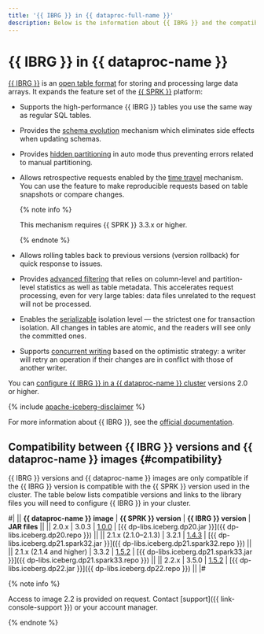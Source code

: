 ```yaml
---
title: '{{ IBRG }} in {{ dataproc-full-name }}'
description: Below is the information about {{ IBRG }} and the compatibility table for different {{ IBRG }} and {{ dataproc-full-name }} versions.
---
```


# {{ IBRG }} in {{ dataproc-name }}

[{{ IBRG }}](https://iceberg.apache.org/) is an [open table format](https://iceberg.apache.org/spec/) for storing and processing large data arrays. It expands the feature set of the [{{ SPRK }}](https://spark.apache.org/) platform:

* Supports the high-performance {{ IBRG }} tables you use the same way as regular SQL tables.
* Provides the [schema evolution](https://iceberg.apache.org/docs/latest/evolution/#schema-evolution) mechanism which eliminates side effects when updating schemas.
* Provides [hidden partitioning](https://iceberg.apache.org/docs/latest/partitioning/) in auto mode thus preventing errors related to manual partitioning.
* Allows retrospective requests enabled by the [time travel](https://iceberg.apache.org/docs/latest/spark-queries/#time-travel) mechanism. You can use the feature to make reproducible requests based on table snapshots or compare changes.

    {% note info %}

    This mechanism requires {{ SPRK }} 3.3.x or higher.

    {% endnote %}

* Allows rolling tables back to previous versions (version rollback) for quick response to issues.
* Provides [advanced filtering](https://iceberg.apache.org/docs/latest/performance/#metadata-filtering) that relies on column-level and partition-level statistics as well as table metadata. This accelerates request processing, even for very large tables: data files unrelated to the request will not be processed.
* Enables the [serializable](https://iceberg.apache.org/docs/latest/reliability/) isolation level — the strictest one for transaction isolation. All changes in tables are atomic, and the readers will see only the committed ones.
* Supports [concurrent writing](https://iceberg.apache.org/docs/latest/reliability/#concurrent-write-operations) based on the optimistic strategy: a writer will retry an operation if their changes are in conflict with those of another writer.

You can [configure {{ IBRG }} in a {{ dataproc-name }} cluster](../operations/apache-iceberg.md) versions 2.0 or higher.


{% include [apache-iceberg-disclaimer](../../_includes/data-processing/apache-iceberg-disclaimer.md) %}


For more information about {{ IBRG }}, see the [official documentation](https://iceberg.apache.org/docs/latest/).

## Compatibility between {{ IBRG }} versions and {{ dataproc-name }} images {#compatibility}

{{ IBRG }} versions and {{ dataproc-name }} images are only compatible if the {{ IBRG }} version is compatible with the {{ SPRK }} version used in the cluster. The table below lists compatible versions and links to the library files you will need to configure {{ IBRG }} in your cluster.

#|
|| **{{ dataproc-name }} image** | **{{ SPRK }} version**   | **{{ IBRG }} version** | **JAR files**     ||
|| 2.0.x                          | 3.0.3
| [1.0.0](https://github.com/apache/iceberg/releases/tag/apache-iceberg-1.0.0)
| [{{ dp-libs.iceberg.dp20.jar }}]({{ dp-libs.iceberg.dp20.repo }}) ||
|| 2.1.x (2.1.0–2.1.3)            | 3.2.1
| [1.4.3](https://github.com/apache/iceberg/releases/tag/apache-iceberg-1.4.3)
| [{{ dp-libs.iceberg.dp21.spark32.jar }}]({{ dp-libs.iceberg.dp21.spark32.repo }}) ||
|| 2.1.x (2.1.4 and higher)           | 3.3.2
| [1.5.2](https://github.com/apache/iceberg/releases/tag/apache-iceberg-1.5.2)
| [{{ dp-libs.iceberg.dp21.spark33.jar }}]({{ dp-libs.iceberg.dp21.spark33.repo }}) ||
|| 2.2.x                          | 3.5.0
| [1.5.2](https://github.com/apache/iceberg/releases/tag/apache-iceberg-1.5.2)
| [{{ dp-libs.iceberg.dp22.jar }}]({{ dp-libs.iceberg.dp22.repo }}) ||
|#


{% note info %}

Access to image 2.2 is provided on request. Contact [support]({{ link-console-support }}) or your account manager.

{% endnote %}

